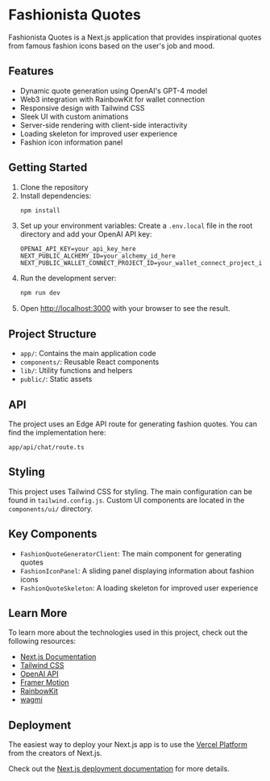 # Fashionista Quotes

Fashionista Quotes is a Next.js application that provides inspirational quotes from famous fashion icons based on the user's job and mood.

## Features

- Dynamic quote generation using OpenAI's GPT-4 model
- Web3 integration with RainbowKit for wallet connection
- Responsive design with Tailwind CSS
- Sleek UI with custom animations
- Server-side rendering with client-side interactivity
- Loading skeleton for improved user experience
- Fashion icon information panel

## Getting Started

1. Clone the repository
2. Install dependencies:
   ```bash
   npm install
   ```
3. Set up your environment variables:
   Create a `.env.local` file in the root directory and add your OpenAI API key:
   ```
   OPENAI_API_KEY=your_api_key_here
   NEXT_PUBLIC_ALCHEMY_ID=your_alchemy_id_here
   NEXT_PUBLIC_WALLET_CONNECT_PROJECT_ID=your_wallet_connect_project_id_here
   ```
4. Run the development server:
   ```bash
   npm run dev
   ```
5. Open [http://localhost:3000](http://localhost:3000) with your browser to see the result.

## Project Structure

- `app/`: Contains the main application code
- `components/`: Reusable React components
- `lib/`: Utility functions and helpers
- `public/`: Static assets

## API

The project uses an Edge API route for generating fashion quotes. You can find the implementation here:

`app/api/chat/route.ts`


## Styling

This project uses Tailwind CSS for styling. The main configuration can be found in `tailwind.config.js`. Custom UI components are located in the `components/ui/` directory.

## Key Components

- `FashionQuoteGeneratorClient`: The main component for generating quotes
- `FashionIconPanel`: A sliding panel displaying information about fashion icons
- `FashionQuoteSkeleton`: A loading skeleton for improved user experience

## Learn More

To learn more about the technologies used in this project, check out the following resources:

- [Next.js Documentation](https://nextjs.org/docs)
- [Tailwind CSS](https://tailwindcss.com/docs)
- [OpenAI API](https://platform.openai.com/docs/api-reference)
- [Framer Motion](https://www.framer.com/motion/)
- [RainbowKit](https://www.rainbowkit.com/docs/introduction)
- [wagmi](https://wagmi.sh/)

## Deployment

The easiest way to deploy your Next.js app is to use the [Vercel Platform](https://vercel.com/new?utm_medium=default-template&filter=next.js&utm_source=create-next-app&utm_campaign=create-next-app-readme) from the creators of Next.js.

Check out the [Next.js deployment documentation](https://nextjs.org/docs/app/building-your-application/deploying) for more details.